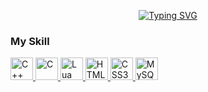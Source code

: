<p align="center">
  <a href="https://git.io/typing-svg"><img src="https://readme-typing-svg.demolab.com?font=Fira+Code&weight=700&size=30&pause=500&color=FFFFFF&center=true&vCenter=true&width=600&lines=Hi+There+!;I'm+Siraphop" alt="Typing SVG" /></a>
</p>

### My Skill

<p align="left">
  <!-- C++ -->
  <a href="https://docs.microsoft.com/en-us/cpp/?view=msvc-170" target="_blank" rel="noreferrer">
    <img src="https://raw.githubusercontent.com/danielcranney/readme-generator/main/public/icons/skills/cplusplus-colored.svg" 
         width="36" height="36" alt="C++" title="C++" />
  </a>

  <!-- C -->
  <a href="https://docs.microsoft.com/en-us/cpp/?view=msvc-170" target="_blank" rel="noreferrer">
    <img src="https://raw.githubusercontent.com/danielcranney/readme-generator/main/public/icons/skills/c-colored.svg" 
         width="36" height="36" alt="C" title="C" />
  </a>

  <!-- Lua -->
  <a href="https://lua.org/" target="_blank" rel="noreferrer">
    <img src="https://raw.githubusercontent.com/danielcranney/readme-generator/main/public/icons/skills/lua-colored.svg" 
         width="36" height="36" alt="Lua" title="Lua" />
  </a>

  <!-- HTML5 -->
  <a href="https://developer.mozilla.org/en-US/docs/Glossary/HTML5" target="_blank" rel="noreferrer">
    <img src="https://raw.githubusercontent.com/danielcranney/readme-generator/main/public/icons/skills/html5-colored.svg" 
         width="36" height="36" alt="HTML5" title="HTML5" />
  </a>

  <!-- CSS3 -->
  <a href="https://www.w3.org/TR/CSS/#css" target="_blank" rel="noreferrer">
    <img src="https://raw.githubusercontent.com/danielcranney/readme-generator/main/public/icons/skills/css3-colored.svg" 
         width="36" height="36" alt="CSS3" title="CSS3" />
  </a>

  <!-- MySQL -->
  <a href="https://www.mysql.com/" target="_blank" rel="noreferrer">
    <img src="https://raw.githubusercontent.com/danielcranney/readme-generator/main/public/icons/skills/mysql-colored.svg" 
         width="36" height="36" alt="MySQL" title="MySQL" />
  </a>
</p>
